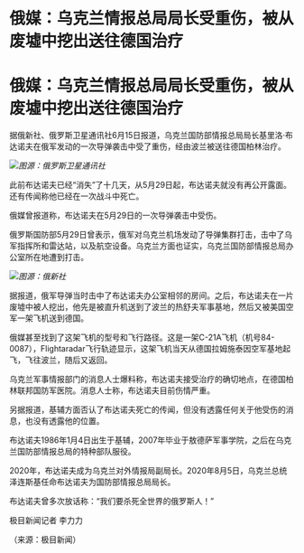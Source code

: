 # 俄媒：乌克兰情报总局局长受重伤，被从废墟中挖出送往德国治疗

# 俄媒：乌克兰情报总局局长受重伤，被从废墟中挖出送往德国治疗

据俄新社、俄罗斯卫星通讯社6月15日报道，乌克兰国防部情报总局局长基里洛·布达诺夫在俄军发动的一次导弹袭击中受了重伤，经由波兰被送往德国柏林治疗。

![](https://inews.gtimg.com/om_bt/O6LbHI3ZtkGKKFdH9XLdJ3T3N_N5jiEDkoaq1OS6xJsuYAA/1000)_图源：俄罗斯卫星通讯社_

此前布达诺夫已经“消失”了十几天，从5月29日起，布达诺夫就没有再公开露面。还有传闻称他已经在一次战斗中死亡。

俄媒曾报道称，布达诺夫在5月29日的一次导弹袭击中受伤。

俄罗斯国防部5月29日曾表示，俄军对乌克兰机场发动了导弹集群打击，击中了乌军指挥所和雷达站，以及航空设备。乌克兰方面也证实，乌克兰国防部情报总局办公室所在地遭到打击。

![](https://inews.gtimg.com/om_bt/OZL6GTf0Z2aOFLn4vN8B5UUENabRldoaZigylb3eeMuGEAA/1000)_图源：俄新社_

据报道，俄军导弹当时击中了布达诺夫办公室相邻的房间。之后，布达诺夫在一片废墟中被人挖出，他先是被直升机送到了波兰的热舒夫军事基地，然后又被美国空军一架飞机送到德国。

俄媒甚至找到了这架飞机的型号和飞行路径。这是一架C-21A飞机（机号84-0087），Flightaradar飞行轨迹显示，这架飞机当天从德国拉姆施泰因空军基地起飞，飞往波兰，随后又返回。

乌克兰军事情报部门的消息人士爆料称，布达诺夫接受治疗的确切地点，在德国柏林联邦国防军医院。消息人士称，布达诺夫目前伤情严重。

另据报道，基辅方面否认了布达诺夫死亡的传闻，但没有透露任何关于他受伤的消息，也没有透露他的位置。

布达诺夫1986年1月4日出生于基辅，2007年毕业于敖德萨军事学院，之后在乌克兰国防部情报总局的特种部队服役。

2020年，布达诺夫成为乌克兰对外情报局副局长。2020年8月5日，乌克兰总统泽连斯基任命布达诺夫为国防部情报总局局长。

布达诺夫曾多次放话称：“我们要杀死全世界的俄罗斯人！”

极目新闻记者 李力力

（来源：极目新闻）

